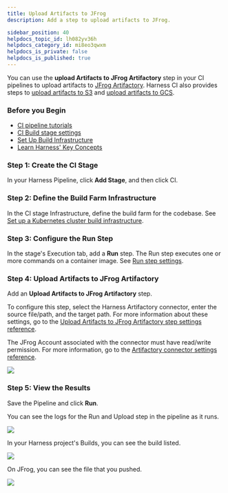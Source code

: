 ```yaml
---
title: Upload Artifacts to JFrog
description: Add a step to upload artifacts to JFrog.

sidebar_position: 40
helpdocs_topic_id: lh082yv36h
helpdocs_category_id: mi8eo3qwxm
helpdocs_is_private: false
helpdocs_is_published: true
---
```


You can use the **upload Artifacts to JFrog Artifactory** step in your CI pipelines to upload artifacts to [JFrog Artifactory](https://www.jfrog.com/confluence/display/JFROG/JFrog+Artifactory). Harness CI also provides steps to [upload artifacts to S3](../../ci-technical-reference/upload-artifacts-to-s-3-step-settings.md) and [upload artifacts to GCS](../../ci-technical-reference/upload-artifacts-to-gcs-step-settings.md).

### Before you Begin

* [CI pipeline tutorials](../../ci-quickstarts/ci-pipeline-quickstart.md)
* [CI Build stage settings](../build-stage-settings/ci-stage-settings.md)
* [Set Up Build Infrastructure](/docs/category/set-up-build-infrastructure)
* [Learn Harness' Key Concepts](../../../getting-started/learn-harness-key-concepts.md)

### Step 1: Create the CI Stage

In your Harness Pipeline, click **Add Stage**, and then click CI.

### Step 2: Define the Build Farm Infrastructure

In the CI stage Infrastructure, define the build farm for the codebase. See [Set up a Kubernetes cluster build infrastructure](../set-up-build-infrastructure/set-up-a-kubernetes-cluster-build-infrastructure.md).

### Step 3: Configure the Run Step

In the stage's Execution tab, add a **Run** step. The Run step executes one or more commands on a container image. See [Run step settings](../../ci-technical-reference/configure-run-tests-step-settings.md).

### Step 4: Upload Artifacts to JFrog Artifactory

Add an **Upload Artifacts to JFrog Artifactory** step.

To configure this step, select the Harness Artifactory connector, enter the source file/path, and the target path. For more information about these settings, go to the [Upload Artifacts to JFrog Artifactory step settings reference](../../ci-technical-reference/upload-artifacts-to-jfrog-artifactory-step-settings.md).

The JFrog Account associated with the connector must have read/write permission. For more information, go to the [Artifactory connector settings reference](../../../platform/7_Connectors/ref-cloud-providers/artifactory-connector-settings-reference.md).

![](./static/upload-artifacts-to-jfrog-519.png)

### Step 5: View the Results

Save the Pipeline and click **Run**.

You can see the logs for the Run and Upload step in the pipeline as it runs.

![](static/upload-artifacts-to-jfrog-520.png)

In your Harness project's Builds, you can see the build listed.

![](./static/upload-artifacts-to-jfrog-521.png)

On JFrog, you can see the file that you pushed.

![](./static/upload-artifacts-to-jfrog-522.png)

